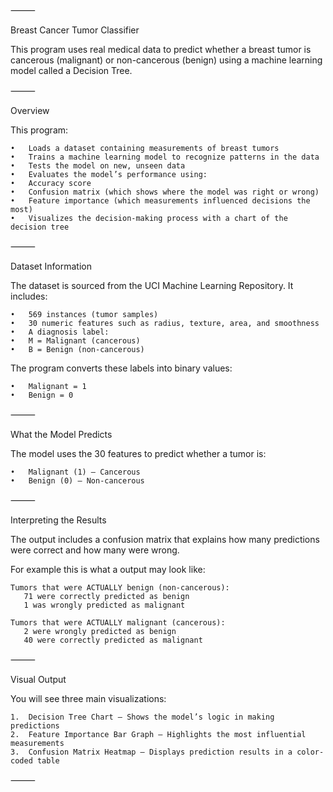 ⸻

Breast Cancer Tumor Classifier

This program uses real medical data to predict whether a breast tumor is cancerous (malignant) or non-cancerous (benign) using a machine learning model called a Decision Tree.

⸻

Overview

This program:

	•	Loads a dataset containing measurements of breast tumors
	•	Trains a machine learning model to recognize patterns in the data
	•	Tests the model on new, unseen data
	•	Evaluates the model’s performance using:
	•	Accuracy score
	•	Confusion matrix (which shows where the model was right or wrong)
	•	Feature importance (which measurements influenced decisions the most)
	•	Visualizes the decision-making process with a chart of the decision tree

⸻

Dataset Information

The dataset is sourced from the UCI Machine Learning Repository. It includes:

	•	569 instances (tumor samples)
	•	30 numeric features such as radius, texture, area, and smoothness
	•	A diagnosis label:
	•	M = Malignant (cancerous)
	•	B = Benign (non-cancerous)

The program converts these labels into binary values:

	•	Malignant = 1
	•	Benign = 0

⸻

What the Model Predicts

The model uses the 30 features to predict whether a tumor is:

	•	Malignant (1) – Cancerous
	•	Benign (0) – Non-cancerous

⸻

Interpreting the Results

The output includes a confusion matrix that explains how many predictions were correct and how many were wrong. 

For example this is what a output may look like:

	Tumors that were ACTUALLY benign (non-cancerous):
	   71 were correctly predicted as benign
	   1 was wrongly predicted as malignant

	Tumors that were ACTUALLY malignant (cancerous):
	   2 were wrongly predicted as benign
	   40 were correctly predicted as malignant
   
⸻

Visual Output

You will see three main visualizations:

	1.	Decision Tree Chart – Shows the model’s logic in making predictions
	2.	Feature Importance Bar Graph – Highlights the most influential measurements
	3.	Confusion Matrix Heatmap – Displays prediction results in a color-coded table

 ⸻
 
